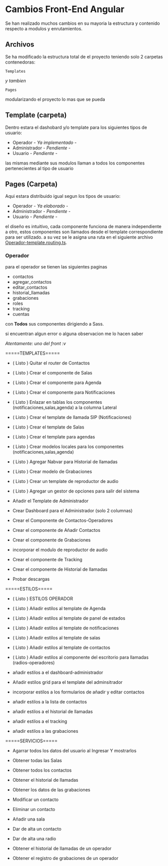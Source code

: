 # Cambios Front-End Angular

Se han realizado muchos cambios en su mayoria la estructura y contenido respecto a modulos y enrutamientos.

## Archivos

Se ha modificado la estructura total de el proyecto teniendo solo 2 carpetas contenedoras:

```
Templates
```

_y tambien_

```
Pages
```

modularizando el proyecto lo mas que se pueda

## Template (carpeta)

Dentro estara el dashobard y/o template para los siguientes tipos de usuario:

- Operador - _Ya implementado_ -
- Administrador - _Pendiente_ -
- Usuario - _Pendiente_ -

las mismas mediante sus modulos llaman a todos los componentes pertenecientes al tipo de usuario

## Pages (Carpeta)

Aqui estara distribuido igual segun los tipos de usuario:

- Operador - _Ya elaborado_ -
- Administrador - _Pendiente_ -
- Usuario - _Pendiente_ -

el diseño es intuitivo, cada componente funciona de manera independiente a otro, estos componentes son llamados desde el template correspondiente para ser utilizado. a su vez se le asigna una ruta en el siguiente archivo [Operador-template.routing.ts](https://github.com/edsonarios/Sistema-Integrador-de-Llamadas-VoIP/blob/master/front_angular/src/app/components/templates/operador-template/operador-template.routing.ts).

### Operador

para el operador se tienen las siguientes paginas

- contactos
- agregar_contactos
- editar_contactos
- historial_llamadas
- grabaciones
- roles
- tracking
- cuentas

con **Todos** sus componentes dirigiendo a Sass.

si encuentran algun error o alguna observacion me lo hacen saber

_Atentamente: uno del front :v_



=====TEMPLATES=====

- ( Listo ) Quitar el router de Contactos
- ( Listo ) Crear el componente de Salas
- ( Listo ) Crear el componente para Agenda
- ( Listo ) Crear el componente para Notificaciones
- ( Listo ) Enlazar en tablas los componentes (notificaciones,salas,agenda) a la columna Lateral
- ( Listo ) Crear el template de llamada SIP (Notificaciones)
- ( Listo ) Crear el template de Salas 
- ( Listo ) Crear el template para agendas
- ( Listo ) Crear modelos locales para los componentes (notificaciones,salas,agenda)
- ( Listo ) Agregar Nabvar para Historial de llamadas
- ( Listo ) Crear modelo de Grabaciones
- ( Listo ) Crear un template de reproductor de audio
- ( Listo ) Agregar un gestor de opciones para salir del sistema

- Añadir el Template de Administrador
- Crear Dashboard para el Administrador (solo 2 columnas)
- Crear el Componente de Contactos-Operadores
- Crear el componente de Añadir Contactos
- Crear el componente de Grabaciones
- incorporar el modulo de reproductor de audio
- Crear el componente de Tracking
- Crear el componente de Historial de llamadas

- Probar descargas

=====ESTILOS=====
- ( Listo ) ESTILOS OPERADOR
- ( Listo ) Añadir estilos al template de Agenda
- ( Listo ) Añadir estilos al template de panel de estados
- ( Listo ) Añadir estilos al template de notificaciones
- ( Listo ) Añadir estilos al template de salas
- ( Listo ) Añadir estilos al template de contactos
- ( Listo ) Añadir estilos al componente del escritorio para llamadas (radios-operadores)

- añadir estilos a el dashboard-administrador
- Añadir estilos grid para el template del adminsitrador
- incorporar estilos a los formularios de añadir y editar contactos
- añadir estilos a la lista de contactos
- añadir estilos a el historial de llamadas
- añadir estilos a el tracking
- añadir estilos a las grabaciones


=====SERVICIOS=====
- Agarrar todos los datos del usuario al Ingresar Y mostrarlos
- Obtener todas las Salas
- Obtener todos los contactos
- Obtener el historial de llamadas
- Obtener los datos de las grabaciones

- Modificar un contacto
- Eliminar un contacto
- Añadir una sala
- Dar de alta un contacto
- Dar de alta una radio
- Obtener el historial de llamadas de un operador
- Obtener el registro de grabaciones de un operador